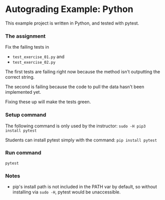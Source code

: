 # Autograding Example: Python
This example project is written in Python, and tested with pytest.

### The assignment

Fix the failing tests in 

 - `test_exercise_01.py` and
 - `test_exercise_02.py`

The first tests are failing right now because the method isn't outputting the correct string. 

The second is failing because the code to pull the data hasn't been implemented yet.

Fixing these up will make the tests green. 


### Setup command
The following command is only used by the instructor:
`sudo -H pip3 install pytest`

Students can install pytest simply with the command: `pip install pytest`

### Run command
`pytest`

### Notes
- pip's install path is not included in the PATH var by default, so without installing via `sudo -H`, pytest would be unaccessible.

